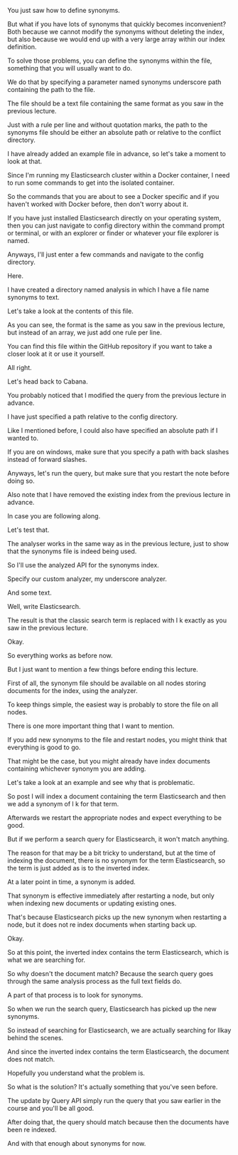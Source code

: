 You just saw how to define synonyms.

But what if you have lots of synonyms that quickly becomes inconvenient? Both because we cannot modify the synonyms without deleting the index, but also because we would end up with a very large array within our index definition.

To solve those problems, you can define the synonyms within the file, something that you will usually want to do.

We do that by specifying a parameter named synonyms underscore path containing the path to the file.

The file should be a text file containing the same format as you saw in the previous lecture.

Just with a rule per line and without quotation marks, the path to the synonyms file should be either an absolute path or relative to the conflict directory.

I have already added an example file in advance, so let's take a moment to look at that.

Since I'm running my Elasticsearch cluster within a Docker container, I need to run some commands to get into the isolated container.

So the commands that you are about to see a Docker specific and if you haven't worked with Docker before, then don't worry about it.

If you have just installed Elasticsearch directly on your operating system, then you can just navigate to config directory within the command prompt or terminal, or with an explorer or finder or whatever your file explorer is named.

Anyways, I'll just enter a few commands and navigate to the config directory.

Here.

I have created a directory named analysis in which I have a file name synonyms to text.

Let's take a look at the contents of this file.

As you can see, the format is the same as you saw in the previous lecture, but instead of an array, we just add one rule per line.

You can find this file within the GitHub repository if you want to take a closer look at it or use it yourself.

All right.

Let's head back to Cabana.

You probably noticed that I modified the query from the previous lecture in advance.

I have just specified a path relative to the config directory.

Like I mentioned before, I could also have specified an absolute path if I wanted to.

If you are on windows, make sure that you specify a path with back slashes instead of forward slashes.

Anyways, let's run the query, but make sure that you restart the note before doing so.

Also note that I have removed the existing index from the previous lecture in advance.

In case you are following along.

Let's test that.

The analyser works in the same way as in the previous lecture, just to show that the synonyms file is indeed being used.

So I'll use the analyzed API for the synonyms index.

Specify our custom analyzer, my underscore analyzer.

And some text.

Well, write Elasticsearch.

The result is that the classic search term is replaced with l k exactly as you saw in the previous lecture.

Okay.

So everything works as before now.

But I just want to mention a few things before ending this lecture.

First of all, the synonym file should be available on all nodes storing documents for the index, using the analyzer.

To keep things simple, the easiest way is probably to store the file on all nodes.

There is one more important thing that I want to mention.

If you add new synonyms to the file and restart nodes, you might think that everything is good to go.

That might be the case, but you might already have index documents containing whichever synonym you are adding.

Let's take a look at an example and see why that is problematic.

So post I will index a document containing the term Elasticsearch and then we add a synonym of l k for that term.

Afterwards we restart the appropriate nodes and expect everything to be good.

But if we perform a search query for Elasticsearch, it won't match anything.

The reason for that may be a bit tricky to understand, but at the time of indexing the document, there is no synonym for the term Elasticsearch, so the term is just added as is to the inverted index.

At a later point in time, a synonym is added.

That synonym is effective immediately after restarting a node, but only when indexing new documents or updating existing ones.

That's because Elasticsearch picks up the new synonym when restarting a node, but it does not re index documents when starting back up.

Okay.

So at this point, the inverted index contains the term Elasticsearch, which is what we are searching for.

So why doesn't the document match? Because the search query goes through the same analysis process as the full text fields do.

A part of that process is to look for synonyms.

So when we run the search query, Elasticsearch has picked up the new synonyms.

So instead of searching for Elasticsearch, we are actually searching for Ilkay behind the scenes.

And since the inverted index contains the term Elasticsearch, the document does not match.

Hopefully you understand what the problem is.

So what is the solution? It's actually something that you've seen before.

The update by Query API simply run the query that you saw earlier in the course and you'll be all good.

After doing that, the query should match because then the documents have been re indexed.

And with that enough about synonyms for now.

